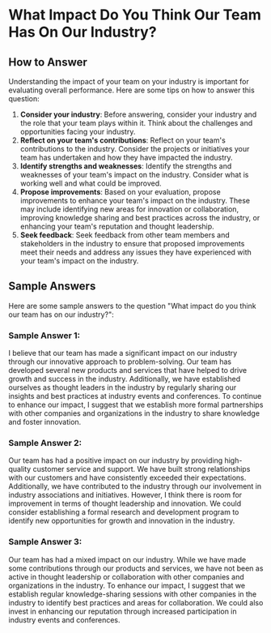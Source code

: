 What Impact Do You Think Our Team Has On Our Industry?
=============================================================================

How to Answer
-------------

Understanding the impact of your team on your industry is important for evaluating overall performance. Here are some tips on how to answer this question:

1. **Consider your industry**: Before answering, consider your industry and the role that your team plays within it. Think about the challenges and opportunities facing your industry.
2. **Reflect on your team's contributions**: Reflect on your team's contributions to the industry. Consider the projects or initiatives your team has undertaken and how they have impacted the industry.
3. **Identify strengths and weaknesses**: Identify the strengths and weaknesses of your team's impact on the industry. Consider what is working well and what could be improved.
4. **Propose improvements**: Based on your evaluation, propose improvements to enhance your team's impact on the industry. These may include identifying new areas for innovation or collaboration, improving knowledge sharing and best practices across the industry, or enhancing your team's reputation and thought leadership.
5. **Seek feedback**: Seek feedback from other team members and stakeholders in the industry to ensure that proposed improvements meet their needs and address any issues they have experienced with your team's impact on the industry.

Sample Answers
--------------

Here are some sample answers to the question "What impact do you think our team has on our industry?":

### Sample Answer 1:

I believe that our team has made a significant impact on our industry through our innovative approach to problem-solving. Our team has developed several new products and services that have helped to drive growth and success in the industry. Additionally, we have established ourselves as thought leaders in the industry by regularly sharing our insights and best practices at industry events and conferences. To continue to enhance our impact, I suggest that we establish more formal partnerships with other companies and organizations in the industry to share knowledge and foster innovation.

### Sample Answer 2:

Our team has had a positive impact on our industry by providing high-quality customer service and support. We have built strong relationships with our customers and have consistently exceeded their expectations. Additionally, we have contributed to the industry through our involvement in industry associations and initiatives. However, I think there is room for improvement in terms of thought leadership and innovation. We could consider establishing a formal research and development program to identify new opportunities for growth and innovation in the industry.

### Sample Answer 3:

Our team has had a mixed impact on our industry. While we have made some contributions through our products and services, we have not been as active in thought leadership or collaboration with other companies and organizations in the industry. To enhance our impact, I suggest that we establish regular knowledge-sharing sessions with other companies in the industry to identify best practices and areas for collaboration. We could also invest in enhancing our reputation through increased participation in industry events and conferences.
